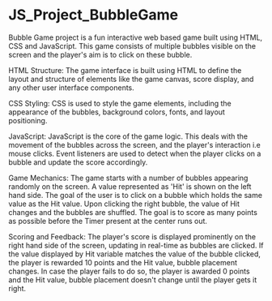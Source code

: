 # JS_Project_BubbleGame

Bubble Game project is a fun interactive web based game built using HTML, CSS and JavaScript. This game consists of multiple bubbles visible on the screen and the player's aim is to click on these bubble.

HTML Structure: The game interface is built using HTML to define the layout and structure of elements like the game canvas, score display, and any other user interface components.

CSS Styling: CSS is used to style the game elements, including the appearance of the bubbles, background colors, fonts, and layout positioning. 

JavaScript: JavaScript is the core of the game logic. This deals with the movement of the bubbles across the screen, and the player's interaction i.e mouse clicks. Event listeners are used to detect when the player clicks on a bubble and update the score accordingly.

Game Mechanics: The game starts with a number of bubbles appearing randomly on the screen. A value represented as 'Hit' is shown on the left hand side. The goal of the user is to click on a bubble which holds the same value as the Hit value. Upon clicking the right bubble, the value of Hit changes and the bubbles are shuffled. The goal is to score as many points as possible before the Timer present at the center runs out.

Scoring and Feedback: The player's score is displayed prominently on the right hand side of the screen, updating in real-time as bubbles are clicked. If the value displayed by Hit variable matches the value of the bubble clicked, the player is rewarded 10 points and the Hit value, bubble placement changes. In case the player fails to do so, the player is awarded 0 points and the Hit value, bubble placement doesn't change until the player gets it right. 
